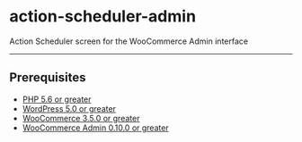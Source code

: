 # action-scheduler-admin
Action Scheduler screen for the WooCommerce Admin interface

---

## Prerequisites

- [PHP 5.6 or greater](https://www.php.net/manual/en/appendices.php)
- [WordPress 5.0 or greater](https://wordpress.org/download/)
- [WooCommerce 3.5.0 or greater](https://wordpress.org/plugins/woocommerce/)
- [WooCommerce Admin 0.10.0 or greater](https://wordpress.org/plugins/woocommerce-admin/)
